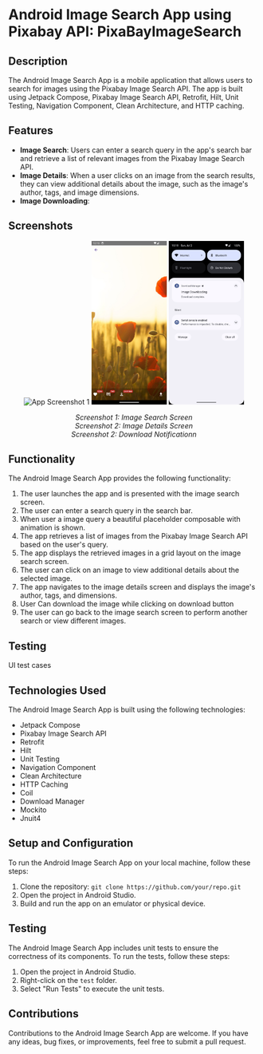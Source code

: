 # Android Image Search App using Pixabay API: PixaBayImageSearch

## Description

The Android Image Search App is a mobile application that allows users to search for images using the Pixabay Image Search API. The app is built using Jetpack Compose, Pixabay Image Search API, Retrofit, Hilt, Unit Testing, Navigation Component, Clean Architecture, and HTTP caching.

## Features

- **Image Search**: Users can enter a search query in the app's search bar and retrieve a list of relevant images from the Pixabay Image Search API.
- **Image Details**: When a user clicks on an image from the search results, they can view additional details about the image, such as the image's author, tags, and image dimensions.
- **Image Downloading**:

## Screenshots
<div align="center">
  <img src="screenShots/Screenshot_20230702_101718.png" alt="App Screenshot 1" width="30%" />
  <img src="screenShots/detail_ss.png" alt="App Screenshot 2" width="30%" />
   <img src="screenShots/download_ss.png" alt="App Screenshot 2" width="30%" />
</div>
<p align="center">
  <em>Screenshot 1: Image Search Screen</em>
  <br />
  <em>Screenshot 2: Image Details Screen</em>
   <br />
  <em>Screenshot 2: Download Notificationn</em>
</p>

## Functionality

The Android Image Search App provides the following functionality:

1. The user launches the app and is presented with the image search screen.
2. The user can enter a search query in the search bar.
3. When user a image query a beautiful placeholder composable with animation is shown.
4. The app retrieves a list of images from the Pixabay Image Search API based on the user's query.
5. The app displays the retrieved images in a grid layout on the image search screen.
6. The user can click on an image to view additional details about the selected image.
7. The app navigates to the image details screen and displays the image's author, tags, and dimensions.
8. User Can download the image while clicking on download button
9. The user can go back to the image search screen to perform another search or view different images.

## Testing
UI test cases

## Technologies Used

The Android Image Search App is built using the following technologies:

- Jetpack Compose
- Pixabay Image Search API
- Retrofit
- Hilt
- Unit Testing
- Navigation Component
- Clean Architecture
- HTTP Caching
- Coil
- Download Manager
- Mockito
- Jnuit4

## Setup and Configuration

To run the Android Image Search App on your local machine, follow these steps:

1. Clone the repository: `git clone https://github.com/your/repo.git`
2. Open the project in Android Studio.
3. Build and run the app on an emulator or physical device.

## Testing

The Android Image Search App includes unit tests to ensure the correctness of its components. To run the tests, follow these steps:

1. Open the project in Android Studio.
2. Right-click on the `test` folder.
3. Select "Run Tests" to execute the unit tests.

## Contributions

Contributions to the Android Image Search App are welcome. If you have any ideas, bug fixes, or improvements, feel free to submit a pull request.


